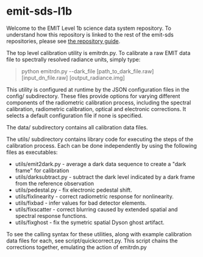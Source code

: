 # emit-sds-l1b

Welcome to the EMIT Level 1b science data system repository.  To understand how this repository is linked to the rest of the emit-sds repositories, please see [the repository guide](https://github.jpl.nasa.gov/emit-sds/emit-main/wiki/Repository-Guide).

The top level calibration utility is emitrdn.py.  To calibrate a raw EMIT data file to spectrally resolved radiance units, simply type:

> python emitrdn.py --dark_file [path_to_dark_file.raw]  [input_dn_file.raw]  [output_radiance.img]

This utility is configured at runtime by the JSON configuration files in the config/ subdirectory.  These files provide options for varying different components of the radiometric calibration process, including the spectral calibration, radiometric calibration, optical and electronic corrections.  It selects a default configuration file if none is specified.

The data/ subdirectory contains all calibration data files.

The utils/ subdirectory contains library code for executing the steps of the calibration process.  Each can be done independently by using the following files as executables:

- utils/emit2dark.py - average a dark data sequence to create a "dark frame" for calibration
- utils/darksubtract.py - subtract the dark level indicated by a dark frame from the reference observation
- utils/pedestal.py - fix electronic pedestal shift.
- utils/fixlinearity - correct radiometric response for nonlinearity.
- utils/fixbad - infer values for bad detector elements.
- utils/fixscatter - correct blurring caused by extended spatial and spectral response functions.
- utils/fixghost - fix the symetric spatial Dyson ghost artifact.

To see the calling syntax for these utilities, along with example calibration data files for each, see script/quickcorrect.py.  This script chains the corrections together, emulating the action of emitrdn.py
